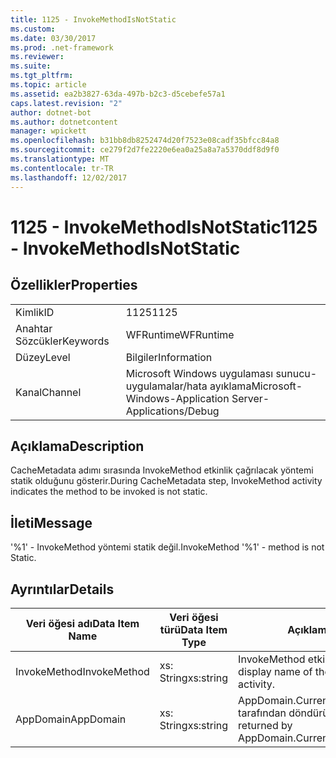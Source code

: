 ```yaml
---
title: 1125 - InvokeMethodIsNotStatic
ms.custom: 
ms.date: 03/30/2017
ms.prod: .net-framework
ms.reviewer: 
ms.suite: 
ms.tgt_pltfrm: 
ms.topic: article
ms.assetid: ea2b3827-63da-497b-b2c3-d5cebefe57a1
caps.latest.revision: "2"
author: dotnet-bot
ms.author: dotnetcontent
manager: wpickett
ms.openlocfilehash: b31bb8db8252474d20f7523e08cadf35bfcc84a8
ms.sourcegitcommit: ce279f2d7fe2220e6ea0a25a8a7a5370ddf8d9f0
ms.translationtype: MT
ms.contentlocale: tr-TR
ms.lasthandoff: 12/02/2017
---
```

# <a name="1125---invokemethodisnotstatic"></a><span data-ttu-id="f55ca-102">1125 - InvokeMethodIsNotStatic</span><span class="sxs-lookup"><span data-stu-id="f55ca-102">1125 - InvokeMethodIsNotStatic</span></span>
## <a name="properties"></a><span data-ttu-id="f55ca-103">Özellikler</span><span class="sxs-lookup"><span data-stu-id="f55ca-103">Properties</span></span>  
  
|||  
|-|-|  
|<span data-ttu-id="f55ca-104">Kimlik</span><span class="sxs-lookup"><span data-stu-id="f55ca-104">ID</span></span>|<span data-ttu-id="f55ca-105">1125</span><span class="sxs-lookup"><span data-stu-id="f55ca-105">1125</span></span>|  
|<span data-ttu-id="f55ca-106">Anahtar Sözcükler</span><span class="sxs-lookup"><span data-stu-id="f55ca-106">Keywords</span></span>|<span data-ttu-id="f55ca-107">WFRuntime</span><span class="sxs-lookup"><span data-stu-id="f55ca-107">WFRuntime</span></span>|  
|<span data-ttu-id="f55ca-108">Düzey</span><span class="sxs-lookup"><span data-stu-id="f55ca-108">Level</span></span>|<span data-ttu-id="f55ca-109">Bilgiler</span><span class="sxs-lookup"><span data-stu-id="f55ca-109">Information</span></span>|  
|<span data-ttu-id="f55ca-110">Kanal</span><span class="sxs-lookup"><span data-stu-id="f55ca-110">Channel</span></span>|<span data-ttu-id="f55ca-111">Microsoft Windows uygulaması sunucu-uygulamalar/hata ayıklama</span><span class="sxs-lookup"><span data-stu-id="f55ca-111">Microsoft-Windows-Application Server-Applications/Debug</span></span>|  
  
## <a name="description"></a><span data-ttu-id="f55ca-112">Açıklama</span><span class="sxs-lookup"><span data-stu-id="f55ca-112">Description</span></span>  
 <span data-ttu-id="f55ca-113">CacheMetadata adımı sırasında InvokeMethod etkinlik çağrılacak yöntemi statik olduğunu gösterir.</span><span class="sxs-lookup"><span data-stu-id="f55ca-113">During CacheMetadata step, InvokeMethod activity indicates the method to be invoked is not static.</span></span>  
  
## <a name="message"></a><span data-ttu-id="f55ca-114">İleti</span><span class="sxs-lookup"><span data-stu-id="f55ca-114">Message</span></span>  
 <span data-ttu-id="f55ca-115">'%1' - InvokeMethod yöntemi statik değil.</span><span class="sxs-lookup"><span data-stu-id="f55ca-115">InvokeMethod '%1' - method is not Static.</span></span>  
  
## <a name="details"></a><span data-ttu-id="f55ca-116">Ayrıntılar</span><span class="sxs-lookup"><span data-stu-id="f55ca-116">Details</span></span>  
  
|<span data-ttu-id="f55ca-117">Veri öğesi adı</span><span class="sxs-lookup"><span data-stu-id="f55ca-117">Data Item Name</span></span>|<span data-ttu-id="f55ca-118">Veri öğesi türü</span><span class="sxs-lookup"><span data-stu-id="f55ca-118">Data Item Type</span></span>|<span data-ttu-id="f55ca-119">Açıklama</span><span class="sxs-lookup"><span data-stu-id="f55ca-119">Description</span></span>|  
|--------------------|--------------------|-----------------|  
|<span data-ttu-id="f55ca-120">InvokeMethod</span><span class="sxs-lookup"><span data-stu-id="f55ca-120">InvokeMethod</span></span>|<span data-ttu-id="f55ca-121">xs: String</span><span class="sxs-lookup"><span data-stu-id="f55ca-121">xs:string</span></span>|<span data-ttu-id="f55ca-122">InvokeMethod etkinlik görünen adı.</span><span class="sxs-lookup"><span data-stu-id="f55ca-122">The display name of the InvokeMethod activity.</span></span>|  
|<span data-ttu-id="f55ca-123">AppDomain</span><span class="sxs-lookup"><span data-stu-id="f55ca-123">AppDomain</span></span>|<span data-ttu-id="f55ca-124">xs: String</span><span class="sxs-lookup"><span data-stu-id="f55ca-124">xs:string</span></span>|<span data-ttu-id="f55ca-125">AppDomain.CurrentDomain.FriendlyName tarafından döndürülen dize.</span><span class="sxs-lookup"><span data-stu-id="f55ca-125">The string returned by AppDomain.CurrentDomain.FriendlyName.</span></span>|
